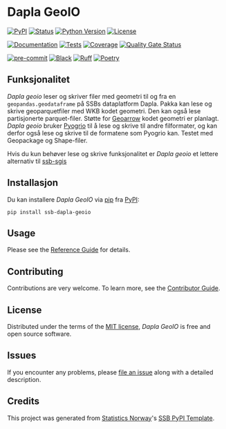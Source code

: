 # Dapla GeoIO

[![PyPI](https://img.shields.io/pypi/v/dapla-geoio.svg)][pypi status]
[![Status](https://img.shields.io/pypi/status/dapla-geoio.svg)][pypi status]
[![Python Version](https://img.shields.io/pypi/pyversions/dapla-geoio)][pypi status]
[![License](https://img.shields.io/pypi/l/dapla-geoio)][license]

[![Documentation](https://github.com/statisticsnorway/dapla-geoio/actions/workflows/docs.yml/badge.svg)][documentation]
[![Tests](https://github.com/statisticsnorway/dapla-geoio/actions/workflows/tests.yml/badge.svg)][tests]
[![Coverage](https://sonarcloud.io/api/project_badges/measure?project=statisticsnorway_dapla-geoio&metric=coverage)][sonarcov]
[![Quality Gate Status](https://sonarcloud.io/api/project_badges/measure?project=statisticsnorway_dapla-geoio&metric=alert_status)][sonarquality]

[![pre-commit](https://img.shields.io/badge/pre--commit-enabled-brightgreen?logo=pre-commit&logoColor=white)][pre-commit]
[![Black](https://img.shields.io/badge/code%20style-black-000000.svg)][black]
[![Ruff](https://img.shields.io/endpoint?url=https://raw.githubusercontent.com/astral-sh/ruff/main/assets/badge/v2.json)](https://github.com/astral-sh/ruff)
[![Poetry](https://img.shields.io/endpoint?url=https://python-poetry.org/badge/v0.json)][poetry]

[pypi status]: https://pypi.org/project/dapla-geoio/
[documentation]: https://statisticsnorway.github.io/dapla-geoio
[tests]: https://github.com/statisticsnorway/dapla-geoio/actions?workflow=Tests

[sonarcov]: https://sonarcloud.io/summary/overall?id=statisticsnorway_dapla-geoio
[sonarquality]: https://sonarcloud.io/summary/overall?id=statisticsnorway_dapla-geoio
[pre-commit]: https://github.com/pre-commit/pre-commit
[black]: https://github.com/psf/black
[poetry]: https://python-poetry.org/

## Funksjonalitet

_Dapla geoio_ leser og skriver filer med geometri til og fra en `geopandas.geodataframe` på SSBs dataplatform Dapla.
Pakka kan lese og skrive geoparquetfiler med WKB kodet geometri. Den kan også lese partisjonerte parquet-filer. Støtte for [Geoarrow] kodet geometri er planlagt.
_Dapla geoio_ bruker [Pyogrio] til å lese og skrive til andre filformater, og kan derfor også lese og skrive til de formatene som Pyogrio kan. Testet med Geopackage og Shape-filer.

Hvis du kun behøver lese og skrive funksjonalitet er _Dapla geoio_ et lettere alternativ til [ssb-sgis]

## Installasjon

Du kan installere _Dapla GeoIO_ via [pip] fra [PyPI]:

```console
pip install ssb-dapla-geoio
```

## Usage

Please see the [Reference Guide] for details.

## Contributing

Contributions are very welcome.
To learn more, see the [Contributor Guide].

## License

Distributed under the terms of the [MIT license][license],
_Dapla GeoIO_ is free and open source software.

## Issues

If you encounter any problems,
please [file an issue] along with a detailed description.

## Credits

This project was generated from [Statistics Norway]'s [SSB PyPI Template].

[statistics norway]: https://www.ssb.no/en
[pypi]: https://pypi.org/
[ssb pypi template]: https://github.com/statisticsnorway/ssb-pypitemplate
[file an issue]: https://github.com/statisticsnorway/dapla-geoio/issues
[pip]: https://pip.pypa.io/
[pyogrio]: https://pypi.org/project/pyogrio/
[ssb-sgis]: https://pypi.org/project/ssb-sgis/
[geoarrow]: https://geoarrow.org

<!-- github-only -->

[license]: https://github.com/statisticsnorway/dapla-geoio/blob/main/LICENSE
[contributor guide]: https://github.com/statisticsnorway/dapla-geoio/blob/main/CONTRIBUTING.md
[reference guide]: https://statisticsnorway.github.io/dapla-geoio/reference.html
